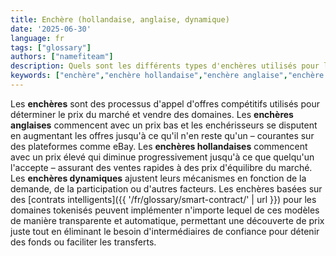 ```yaml
---
title: Enchère (hollandaise, anglaise, dynamique)
date: '2025-06-30'
language: fr
tags: ["glossary"]
authors: ["namefiteam"]
description: Quels sont les différents types d'enchères utilisés pour la vente de domaines ?
keywords: ["enchère","enchère hollandaise","enchère anglaise","enchère dynamique","découverte de prix","vente de domaines"]
---
```



Les **enchères** sont des processus d'appel d'offres compétitifs utilisés pour déterminer le prix du marché et vendre des domaines. Les **enchères anglaises** commencent avec un prix bas et les enchérisseurs se disputent en augmentant les offres jusqu'à ce qu'il n'en reste qu'un – courantes sur des plateformes comme eBay. Les **enchères hollandaises** commencent avec un prix élevé qui diminue progressivement jusqu'à ce que quelqu'un l'accepte – assurant des ventes rapides à des prix d'équilibre du marché. Les **enchères dynamiques** ajustent leurs mécanismes en fonction de la demande, de la participation ou d'autres facteurs. Les enchères basées sur des [contrats intelligents]({{ '/fr/glossary/smart-contract/' | url }}) pour les domaines tokenisés peuvent implémenter n'importe lequel de ces modèles de manière transparente et automatique, permettant une découverte de prix juste tout en éliminant le besoin d'intermédiaires de confiance pour détenir des fonds ou faciliter les transferts.